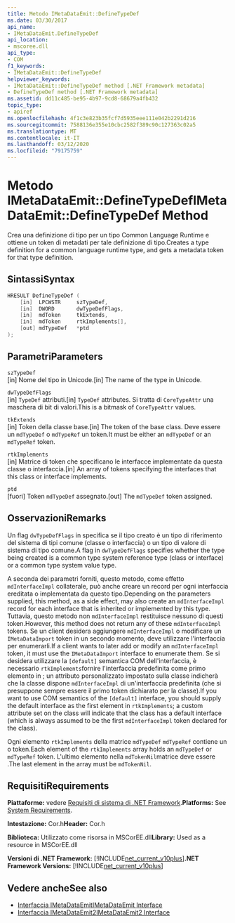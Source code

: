 ```yaml
---
title: Metodo IMetaDataEmit::DefineTypeDef
ms.date: 03/30/2017
api_name:
- IMetaDataEmit.DefineTypeDef
api_location:
- mscoree.dll
api_type:
- COM
f1_keywords:
- IMetaDataEmit::DefineTypeDef
helpviewer_keywords:
- IMetaDataEmit::DefineTypeDef method [.NET Framework metadata]
- DefineTypeDef method [.NET Framework metadata]
ms.assetid: dd11c485-be95-4b97-9cd8-68679a4fb432
topic_type:
- apiref
ms.openlocfilehash: 4f1c3e823b35fcf7d5935eee111e042b2291d216
ms.sourcegitcommit: 7588136e355e10cbc2582f389c90c127363c02a5
ms.translationtype: MT
ms.contentlocale: it-IT
ms.lasthandoff: 03/12/2020
ms.locfileid: "79175759"
---
```

# <a name="imetadataemitdefinetypedef-method"></a><span data-ttu-id="898f0-102">Metodo IMetaDataEmit::DefineTypeDef</span><span class="sxs-lookup"><span data-stu-id="898f0-102">IMetaDataEmit::DefineTypeDef Method</span></span>
<span data-ttu-id="898f0-103">Crea una definizione di tipo per un tipo Common Language Runtime e ottiene un token di metadati per tale definizione di tipo.</span><span class="sxs-lookup"><span data-stu-id="898f0-103">Creates a type definition for a common language runtime type, and gets a metadata token for that type definition.</span></span>  
  
## <a name="syntax"></a><span data-ttu-id="898f0-104">Sintassi</span><span class="sxs-lookup"><span data-stu-id="898f0-104">Syntax</span></span>  
  
```cpp  
HRESULT DefineTypeDef (
    [in]  LPCWSTR     szTypeDef,
    [in]  DWORD       dwTypeDefFlags,
    [in]  mdToken     tkExtends,
    [in]  mdToken     rtkImplements[],
    [out] mdTypeDef   *ptd  
);  
```  
  
## <a name="parameters"></a><span data-ttu-id="898f0-105">Parametri</span><span class="sxs-lookup"><span data-stu-id="898f0-105">Parameters</span></span>  
 `szTypeDef`  
 <span data-ttu-id="898f0-106">[in] Nome del tipo in Unicode.</span><span class="sxs-lookup"><span data-stu-id="898f0-106">[in] The name of the type in Unicode.</span></span>  
  
 `dwTypeDefFlags`  
 <span data-ttu-id="898f0-107">[in] `TypeDef` attributi.</span><span class="sxs-lookup"><span data-stu-id="898f0-107">[in] `TypeDef` attributes.</span></span> <span data-ttu-id="898f0-108">Si tratta di `CoreTypeAttr` una maschera di bit di valori.</span><span class="sxs-lookup"><span data-stu-id="898f0-108">This is a bitmask of `CoreTypeAttr` values.</span></span>  
  
 `tkExtends`  
 <span data-ttu-id="898f0-109">[in] Token della classe base.</span><span class="sxs-lookup"><span data-stu-id="898f0-109">[in] The token of the base class.</span></span> <span data-ttu-id="898f0-110">Deve essere un `mdTypeDef` o `mdTypeRef` un token.</span><span class="sxs-lookup"><span data-stu-id="898f0-110">It must be either an `mdTypeDef` or an `mdTypeRef` token.</span></span>  
  
 `rtkImplements`  
 <span data-ttu-id="898f0-111">[in] Matrice di token che specificano le interfacce implementate da questa classe o interfaccia.</span><span class="sxs-lookup"><span data-stu-id="898f0-111">[in] An array of tokens specifying the interfaces that this class or interface implements.</span></span>  
  
 `ptd`  
 <span data-ttu-id="898f0-112">[fuori] Token `mdTypeDef` assegnato.</span><span class="sxs-lookup"><span data-stu-id="898f0-112">[out] The `mdTypeDef` token assigned.</span></span>  
  
## <a name="remarks"></a><span data-ttu-id="898f0-113">Osservazioni</span><span class="sxs-lookup"><span data-stu-id="898f0-113">Remarks</span></span>  
 <span data-ttu-id="898f0-114">Un flag `dwTypeDefFlags` in specifica se il tipo creato è un tipo di riferimento del sistema di tipi comune (classe o interfaccia) o un tipo di valore di sistema di tipo comune.</span><span class="sxs-lookup"><span data-stu-id="898f0-114">A flag in `dwTypeDefFlags` specifies whether the type being created is a common type system reference type (class or interface) or a common type system value type.</span></span>  
  
 <span data-ttu-id="898f0-115">A seconda dei parametri forniti, questo metodo, come effetto `mdInterfaceImpl` collaterale, può anche creare un record per ogni interfaccia ereditata o implementata da questo tipo.</span><span class="sxs-lookup"><span data-stu-id="898f0-115">Depending on the parameters supplied, this method, as a side effect, may also create an `mdInterfaceImpl` record for each interface that is inherited or implemented by this type.</span></span> <span data-ttu-id="898f0-116">Tuttavia, questo metodo non `mdInterfaceImpl` restituisce nessuno di questi token.</span><span class="sxs-lookup"><span data-stu-id="898f0-116">However, this method does not return any of these `mdInterfaceImpl` tokens.</span></span> <span data-ttu-id="898f0-117">Se un client desidera aggiungere `mdInterfaceImpl` o modificare un `IMetaDataImport` token in un secondo momento, deve utilizzare l'interfaccia per enumerarli.</span><span class="sxs-lookup"><span data-stu-id="898f0-117">If a client wants to later add or modify an `mdInterfaceImpl` token, it must use the `IMetaDataImport` interface to enumerate them.</span></span> <span data-ttu-id="898f0-118">Se si desidera utilizzare la `[default]` semantica COM dell'interfaccia, è necessario `rtkImplements`fornire l'interfaccia predefinita come primo elemento in ; un attributo personalizzato impostato sulla classe indicherà che la classe dispone `mdInterfaceImpl` di un'interfaccia predefinita (che si presuppone sempre essere il primo token dichiarato per la classe).</span><span class="sxs-lookup"><span data-stu-id="898f0-118">If you want to use COM semantics of the `[default]` interface, you should supply the default interface as the first element in `rtkImplements`; a custom attribute set on the class will indicate that the class has a default interface (which is always assumed to be the first `mdInterfaceImpl` token declared for the class).</span></span>  
  
 <span data-ttu-id="898f0-119">Ogni elemento `rtkImplements` della matrice `mdTypeDef` `mdTypeRef` contiene un o token.</span><span class="sxs-lookup"><span data-stu-id="898f0-119">Each element of the `rtkImplements` array holds an `mdTypeDef` or `mdTypeRef` token.</span></span> <span data-ttu-id="898f0-120">L'ultimo elemento nella `mdTokenNil`matrice deve essere .</span><span class="sxs-lookup"><span data-stu-id="898f0-120">The last element in the array must be `mdTokenNil`.</span></span>  
  
## <a name="requirements"></a><span data-ttu-id="898f0-121">Requisiti</span><span class="sxs-lookup"><span data-stu-id="898f0-121">Requirements</span></span>  
 <span data-ttu-id="898f0-122">**Piattaforme:** vedere [Requisiti di sistema di .NET Framework](../../../../docs/framework/get-started/system-requirements.md).</span><span class="sxs-lookup"><span data-stu-id="898f0-122">**Platforms:** See [System Requirements](../../../../docs/framework/get-started/system-requirements.md).</span></span>  
  
 <span data-ttu-id="898f0-123">**Intestazione:** Cor.h</span><span class="sxs-lookup"><span data-stu-id="898f0-123">**Header:** Cor.h</span></span>  
  
 <span data-ttu-id="898f0-124">**Biblioteca:** Utilizzato come risorsa in MSCorEE.dll</span><span class="sxs-lookup"><span data-stu-id="898f0-124">**Library:** Used as a resource in MSCorEE.dll</span></span>  
  
 <span data-ttu-id="898f0-125">**Versioni di .NET Framework:** [!INCLUDE[net_current_v10plus](../../../../includes/net-current-v10plus-md.md)]</span><span class="sxs-lookup"><span data-stu-id="898f0-125">**.NET Framework Versions:** [!INCLUDE[net_current_v10plus](../../../../includes/net-current-v10plus-md.md)]</span></span>  
  
## <a name="see-also"></a><span data-ttu-id="898f0-126">Vedere anche</span><span class="sxs-lookup"><span data-stu-id="898f0-126">See also</span></span>

- [<span data-ttu-id="898f0-127">Interfaccia IMetaDataEmit</span><span class="sxs-lookup"><span data-stu-id="898f0-127">IMetaDataEmit Interface</span></span>](../../../../docs/framework/unmanaged-api/metadata/imetadataemit-interface.md)
- [<span data-ttu-id="898f0-128">Interfaccia IMetaDataEmit2</span><span class="sxs-lookup"><span data-stu-id="898f0-128">IMetaDataEmit2 Interface</span></span>](../../../../docs/framework/unmanaged-api/metadata/imetadataemit2-interface.md)
